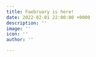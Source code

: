 ```yaml
---
title: Faebruary is here!
date: 2022-02-01 22:00:00 +0000
description: ''
image: ''
icon: ''
author: ''

---
```

